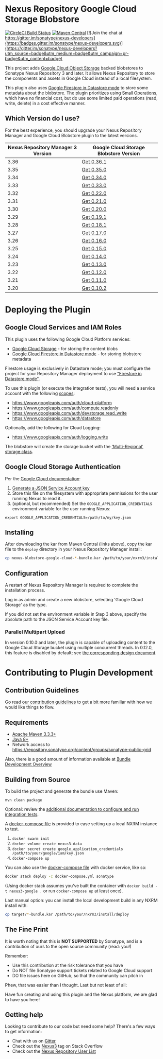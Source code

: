 <!--

    Sonatype Nexus (TM) Open Source Version
    Copyright (c) 2017-present Sonatype, Inc.
    All rights reserved. Includes the third-party code listed at http://links.sonatype.com/products/nexus/oss/attributions.

    This program and the accompanying materials are made available under the terms of the Eclipse Public License Version 1.0,
    which accompanies this distribution and is available at http://www.eclipse.org/legal/epl-v10.html.

    Sonatype Nexus (TM) Professional Version is available from Sonatype, Inc. "Sonatype" and "Sonatype Nexus" are trademarks
    of Sonatype, Inc. Apache Maven is a trademark of the Apache Software Foundation. M2eclipse is a trademark of the
    Eclipse Foundation. All other trademarks are the property of their respective owners.

-->
Nexus Repository Google Cloud Storage Blobstore
==============================

[![CircleCI Build Status](https://circleci.com/gh/sonatype-nexus-community/nexus-blobstore-google-cloud.svg?style=shield "CircleCI Build Status")](https://circleci.com/gh/sonatype-nexus-community/nexus-blobstore-google-cloud) [![Maven Central](https://img.shields.io/maven-central/v/org.sonatype.nexus.plugins/nexus-blobstore-google-cloud.svg?label=Maven%20Central)](https://search.maven.org/search?q=g:%22org.sonatype.nexus.plugins%22%20AND%20a:%22nexus-blobstore-google-cloud%22) [![Join the chat at https://gitter.im/sonatype/nexus-developers](https://badges.gitter.im/sonatype/nexus-developers.svg)](https://gitter.im/sonatype/nexus-developers?utm_source=badge&utm_medium=badge&utm_campaign=pr-badge&utm_content=badge)

This project adds [Google Cloud Object Storage](https://cloud.google.com/storage/) backed blobstores to Sonatype Nexus 
Repository 3 and later.  It allows Nexus Repository to store the components and assets in Google Cloud instead of a
local filesystem.

This plugin also uses [Google Firestore in Datastore mode](https://cloud.google.com/datastore/docs) to store some 
metadata about the blobstore. The plugin prioritizes using [Small Operations](https://cloud.google.com/datastore/pricing),
which have no financial cost, but do use some limited paid operations (read, write, delete) in a cost effective manner. 

Which Version do I use?
-----------------------

For the best experience, you should upgrade your Nexus Repository Manager and Google Cloud Blobstore plugin to the latest versions.

| Nexus Repository Manager 3 Version | Google Cloud Storage Blobstore Version |
| ---------------------------------- |--------------------------------------- |
| 3.36                               | [Get 0.36.1](https://repo1.maven.org/maven2/org/sonatype/nexus/plugins/nexus-blobstore-google-cloud/0.36.1/nexus-blobstore-google-cloud-0.36.1.kar) |
| 3.35                               | [Get 0.35.0](https://repo1.maven.org/maven2/org/sonatype/nexus/plugins/nexus-blobstore-google-cloud/0.35.0/nexus-blobstore-google-cloud-0.35.0.kar) |
| 3.34                               | [Get 0.34.0](https://repo1.maven.org/maven2/org/sonatype/nexus/plugins/nexus-blobstore-google-cloud/0.34.0/nexus-blobstore-google-cloud-0.34.0.kar) |
| 3.33                               | [Get 0.33.0](https://repo1.maven.org/maven2/org/sonatype/nexus/plugins/nexus-blobstore-google-cloud/0.33.0/nexus-blobstore-google-cloud-0.33.0.kar) |
| 3.32                               | [Get 0.22.0](https://repo1.maven.org/maven2/org/sonatype/nexus/plugins/nexus-blobstore-google-cloud/0.22.0/nexus-blobstore-google-cloud-0.22.0.kar) |
| 3.31                               | [Get 0.21.0](https://repo1.maven.org/maven2/org/sonatype/nexus/plugins/nexus-blobstore-google-cloud/0.21.0/nexus-blobstore-google-cloud-0.21.0.kar) |
| 3.30                               | [Get 0.20.0](https://repo1.maven.org/maven2/org/sonatype/nexus/plugins/nexus-blobstore-google-cloud/0.20.0/nexus-blobstore-google-cloud-0.20.0.kar) |
| 3.29                               | [Get 0.19.1](https://repo1.maven.org/maven2/org/sonatype/nexus/plugins/nexus-blobstore-google-cloud/0.19.1/nexus-blobstore-google-cloud-0.19.1.kar) |
| 3.28                               | [Get 0.18.1](https://repo1.maven.org/maven2/org/sonatype/nexus/plugins/nexus-blobstore-google-cloud/0.18.1/nexus-blobstore-google-cloud-0.18.1.kar) |
| 3.27                               | [Get 0.17.0](https://repo1.maven.org/maven2/org/sonatype/nexus/plugins/nexus-blobstore-google-cloud/0.17.0/nexus-blobstore-google-cloud-0.17.0.kar) |
| 3.26                               | [Get 0.16.0](https://repo1.maven.org/maven2/org/sonatype/nexus/plugins/nexus-blobstore-google-cloud/0.16.0/nexus-blobstore-google-cloud-0.16.0.kar) |
| 3.25                               | [Get 0.15.0](https://repo1.maven.org/maven2/org/sonatype/nexus/plugins/nexus-blobstore-google-cloud/0.15.0/nexus-blobstore-google-cloud-0.15.0.kar) |
| 3.24                               | [Get 0.14.0](https://repo1.maven.org/maven2/org/sonatype/nexus/plugins/nexus-blobstore-google-cloud/0.14.0/nexus-blobstore-google-cloud-0.14.0.kar) |
| 3.23                               | [Get 0.13.0](https://repo1.maven.org/maven2/org/sonatype/nexus/plugins/nexus-blobstore-google-cloud/0.13.0/nexus-blobstore-google-cloud-0.13.0.kar) |
| 3.22                               | [Get 0.12.0](https://repo1.maven.org/maven2/org/sonatype/nexus/plugins/nexus-blobstore-google-cloud/0.12.0/nexus-blobstore-google-cloud-0.12.0.kar) |
| 3.21                               | [Get 0.11.0](https://repo1.maven.org/maven2/org/sonatype/nexus/plugins/nexus-blobstore-google-cloud/0.11.0/nexus-blobstore-google-cloud-0.11.0.kar) |
| 3.20                               | [Get 0.10.2](https://repo1.maven.org/maven2/org/sonatype/nexus/plugins/nexus-blobstore-google-cloud/0.10.2/nexus-blobstore-google-cloud-0.10.2-bundle.kar) |

# Deploying the Plugin

Google Cloud Services and IAM Roles
-----------------------------------

This plugin uses the following Google Cloud Platform services:

* [Google Cloud Storage](https://cloud.google.com/storage/) - for storing the content blobs
* [Google Cloud Firestore in Datastore mode](https://cloud.google.com/datastore/) - for storing blobstore metadata

Firestore usage is exclusively in Datastore mode; you must configure the project for your Repository Manager deployment
to use ["Firestore in Datastore mode"](https://cloud.google.com/firestore/docs/firestore-or-datastore).

To use this plugin (or execute the integration tests), you will need a service account with the following 
[scopes](https://developers.google.com/identity/protocols/oauth2/scopes):

* https://www.googleapis.com/auth/cloud-platform
* https://www.googleapis.com/auth/compute.readonly
* https://www.googleapis.com/auth/devstorage.read_write
* https://www.googleapis.com/auth/datastore

Optionally, add the following for Cloud Logging:

* https://www.googleapis.com/auth/logging.write

The blobstore will create the storage bucket with the ['Multi-Regional' storage class](https://cloud.google.com/storage/sla).

Google Cloud Storage Authentication
-----------------------------------

Per the [Google Cloud documentation](https://github.com/GoogleCloudPlatform/google-cloud-java#authentication):

1. [Generate a JSON Service Account key](https://cloud.google.com/storage/docs/authentication?hl=en#service_accounts) 
2. Store this file on the filesystem with appropriate permissions for the user running Nexus to read it.
3. (optional, but recommended) Set the `GOOGLE_APPLICATION_CREDENTIALS` environment variable for the user running Nexus:

```
export GOOGLE_APPLICATION_CREDENTIALS=/path/to/my/key.json
```
Installing
----------

After downloading the kar from Maven Central (links above), copy the kar file to the `deploy` directory in your Nexus 
Repository Manager install:

```bash
cp nexus-blobstore-google-cloud-*-bundle.kar /path/to/your/nxrm3/install/deploy
```

Configuration
-------------

A restart of Nexus Repository Manager is required to complete the installation process.

Log in as admin and create a new blobstore, selecting 'Google Cloud Storage' as the type.

If you did not set the environment variable in Step 3 above, specify the absolute path to the JSON Service Account key file.

### Parallel Multipart Upload

In version 0.10.0 and later, the plugin is capable of uploading content to the Google Cloud Storage bucket using 
multiple concurrent threads. In 0.12.0, this feature is disabled by default; see 
[the corresponding design document](./design/parallel_upload_disabled_default.md).

# Contributing to Plugin Development

Contribution Guidelines
-----------------------

Go read [our contribution guidelines](/.github/CONTRIBUTING.md) to get a bit more familiar with how
we would like things to flow.

Requirements
------------

* [Apache Maven 3.3.3+](https://maven.apache.org/install.html)
* [Java 8+](http://www.oracle.com/technetwork/java/javase/downloads/jdk8-downloads-2133151.html)
* Network access to https://repository.sonatype.org/content/groups/sonatype-public-grid

Also, there is a good amount of information available at [Bundle Development Overview](https://help.sonatype.com/display/NXRM3/Bundle+Development#BundleDevelopment-BundleDevelopmentOverview)

Building from Source
-------------------

To build the project and generate the bundle use Maven:

    mvn clean package
    
Optional: review the [additional documentation to configure and run integration tests](src/test/resources/README.md).

A [docker-compose file](docker-compose.yml) is provided to ease setting up a local NXRM instance to test.

1. `docker swarm init`
2. `docker volume create nexus3-data`
3. `docker secret create google_application_credentials /path/to/your/google/iam/key.json`
4. `docker-compose up`

You can also use the [docker-compose file](docker-compose.yml) with docker service, like so:

```bash
docker stack deploy -c docker-compose.yml sonatype
```

(Using docker stack assumes you've built the container with `docker build -t nexus3-google .` or run `docker-compose up` at least once).

Last manual option: you can install the local development build in any NXRM install with:

```bash
cp target/*-bundle.kar /path/to/your/nxrm3/install/deploy
```

The Fine Print
--------------

It is worth noting that this is **NOT SUPPORTED** by Sonatype, and is a contribution of ours
to the open source community (read: you!)

Remember:

* Use this contribution at the risk tolerance that you have
* Do NOT file Sonatype support tickets related to Google Cloud support
* DO file issues here on GitHub, so that the community can pitch in

Phew, that was easier than I thought. Last but not least of all:

Have fun creating and using this plugin and the Nexus platform, we are glad to have you here!

Getting help
------------

Looking to contribute to our code but need some help? There's a few ways to get information:

* Chat with us on [Gitter](https://gitter.im/sonatype/nexus-developers)
* Check out the [Nexus3](http://stackoverflow.com/questions/tagged/nexus3) tag on Stack Overflow
* Check out the [Nexus Repository User List](https://groups.google.com/a/glists.sonatype.com/forum/?hl=en#!forum/nexus-users)
